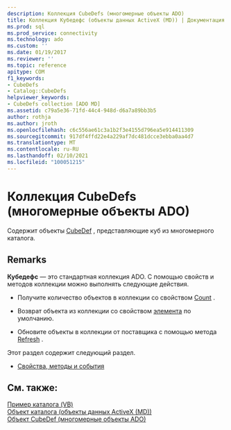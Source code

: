 ```yaml
---
description: Коллекция CubeDefs (многомерные объекты ADO)
title: Коллекция Кубедефс (объекты данных ActiveX (MD)) | Документация Майкрософт
ms.prod: sql
ms.prod_service: connectivity
ms.technology: ado
ms.custom: ''
ms.date: 01/19/2017
ms.reviewer: ''
ms.topic: reference
apitype: COM
f1_keywords:
- CubeDefs
- Catalog::CubeDefs
helpviewer_keywords:
- CubeDefs collection [ADO MD]
ms.assetid: c79a5e36-71fd-44c4-948d-d6a7a89bb3b5
author: rothja
ms.author: jroth
ms.openlocfilehash: c6c556ae61c3a1b2f3e4155d796ea5e914411309
ms.sourcegitcommit: 917df4ffd22e4a229af7dc481dcce3ebba0aa4d7
ms.translationtype: MT
ms.contentlocale: ru-RU
ms.lasthandoff: 02/10/2021
ms.locfileid: "100051215"
---
```

# <a name="cubedefs-collection-ado-md"></a>Коллекция CubeDefs (многомерные объекты ADO)
Содержит объекты [CubeDef](./cubedef-object-ado-md.md) , представляющие куб из многомерного каталога.  
  
## <a name="remarks"></a>Remarks  
 **Кубедефс** — это стандартная коллекция ADO. С помощью свойств и методов коллекции можно выполнять следующие действия.  
  
-   Получите количество объектов в коллекции со свойством [Count](../ado-api/count-property-ado.md) .  
  
-   Возврат объекта из коллекции со свойством [элемента](../ado-api/item-property-ado.md) по умолчанию.  
  
-   Обновите объекты в коллекции от поставщика с помощью метода [Refresh](../ado-api/refresh-method-ado.md) .  
  
 Этот раздел содержит следующий раздел.  
  
-   [Свойства, методы и события](./cubedefs-collection-properties-methods-and-events.md)  
  
## <a name="see-also"></a>См. также:  
 [Пример каталога (VB)](./catalog-example-vb.md)   
 [Объект каталога (объекты данных ActiveX (MD))](./catalog-object-ado-md.md)   
 [Объект CubeDef (многомерные объекты ADO)](./cubedef-object-ado-md.md)